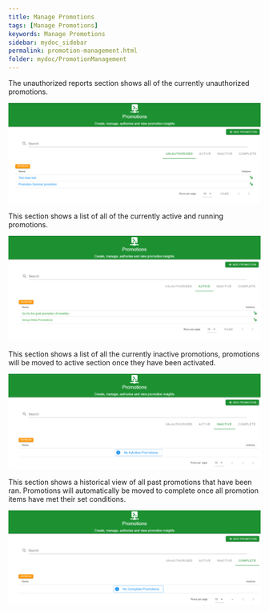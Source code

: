 ```yaml
---
title: Manage Promotions
tags: [Manage Promotions]
keywords: Manage Promotions
sidebar: mydoc_sidebar
permalink: promotion-management.html
folder: mydoc/PromotionManagement
---
```


The unauthorized reports section shows all of the currently unauthorized promotions. 

<img src="\img\Promotions\UnauthorisedPromotions.png" alt="">

This section shows a list of all of the currently active and running promotions. 

<img src="\img\Promotions\ActivePromotions.png" alt="">

This section shows a list of all the currently inactive promotions, promotions will be moved to active section once they have been activated.

<img src="\img\Promotions\InactivePromotions.png" alt="">

This section shows a historical view of all past promotions that have been ran. Promotions will automatically be moved to complete once all promotion items have met their set conditions.

<img src="\img\Promotions\CompletePromotions.png" alt="">